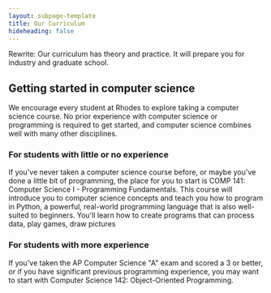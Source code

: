 ```yaml
---
layout: subpage-template
title: Our Curriculum
hideheading: false
---
```


Rewrite: Our curriculum has theory and practice.  It will prepare you for industry and graduate school.

## Getting started in computer science

We encourage every student at Rhodes to explore taking a computer science course.  No prior experience with computer science or programming is required to get started, and computer science combines well with many other disciplines.

### For students with little or no experience

If you've never taken a computer science course before, or maybe you've done a little bit of programming, 
the place for you to start is COMP 141: Computer Science I - Programming Fundamentals.  This course will introduce you 
to computer science concepts and teach you how to program in Python, a powerful, real-world programming 
language that is also well-suited to beginners.  You'll learn how to create programs that can process data, play games, draw pictures

### For students with more experience

If you've taken the AP Computer Science "A" exam and scored a 3 or better, or if you have significant previous programming
experience, you may want to start with Computer Science 142: Object-Oriented Programming.
